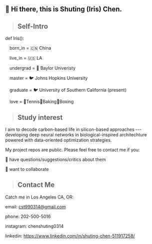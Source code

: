 ## 👋 Hi there, this is Shuting (Iris) Chen. 

> ## Self-Intro

def Iris():

&emsp;born_in = 🇨🇳 China

&emsp;live_in = 🇺🇸 LA

&emsp;undergrad = 🐻 Baylor Univeristy

&emsp;master = 🐦 Johns Hopkins University

&emsp;graduate = 🐦 University of Southern California (present)

&emsp;love = 🎾Tennis🥨Baking🥊Boxing

> ## Study interest

I aim to decode carbon-based life in silicon-based approaches --- developing deep neural networks in biological-inspired architechture powered with data-oriented optimization strategies. 

My project repos are public. Please feel free to contact me if you:

💬 have questions/suggestions/critics about them

🤝 want to collaborate


> ## Contact Me

Catch me in Los Angeles CA, OR:

email: cst990314@gmail.com

phone: 202-500-5016

instagram: chenshuting0314

linkedin: https://www.linkedin.com/in/shuting-chen-511917258/

<!--
**19990314/19990314** is a ✨ _special_ ✨ repository because its `README.md` (this file) appears on your GitHub profile.

Here are some ideas to get you started:

- 🔭 I’m currently working on ...
- 🌱 I’m currently learning ...
- 👯 I’m looking to collaborate on ...
- 🤔 I’m looking for help with ...
- 💬 Ask me about ...
- 📫 How to reach me: ...
- 😄 Pronouns: ...
- ⚡ Fun fact: ...
-->
